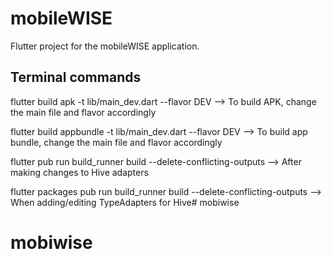 # mobileWISE

Flutter project for the mobileWISE application.

## Terminal commands

flutter build apk -t lib/main_dev.dart --flavor DEV
--> To build APK, change the main file and flavor accordingly

flutter build appbundle -t lib/main_dev.dart --flavor DEV
--> To build app bundle, change the main file and flavor accordingly

flutter pub run build_runner build --delete-conflicting-outputs
--> After making changes to Hive adapters

flutter packages pub run build_runner build --delete-conflicting-outputs
--> When adding/editing TypeAdapters for Hive# mobiwise
# mobiwise
